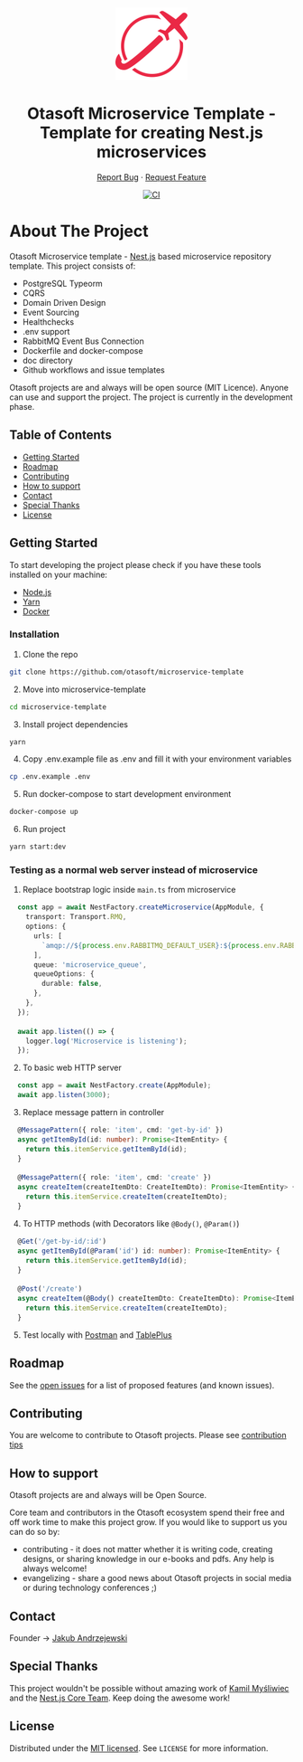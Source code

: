 <br />
<p align="center">
  <a href="https://github.com/otasoft/microservice-template">
    <img src="doc/microservice-template-logo.png" alt="Otasoft Logo" width="128" height="128">
  </a>

  <h1 align="center">Otasoft Microservice Template - Template for creating Nest.js microservices</h1>

  <p align="center">
    <!-- <a href="https://github.com/otasoft/microservice-template"><strong>Explore the docs »</strong></a> -->
    <!-- <a href="https://github.com/otasoft/microservice-template">View Demo</a> -->
    <!-- · -->
    <a href="https://github.com/otasoft/microservice-template/issues">Report Bug</a>
    ·
    <a href="https://github.com/otasoft/microservice-template/issues">Request Feature</a>
  </p>
  <p align="center">
    <a href="https://github.com/otasoft/microservice-template/actions"><img src="https://github.com/otasoft/microservice-template/workflows/Node.js%20CI/badge.svg?branch=master" alt="CI"></a>
</p>

# About The Project

Otasoft Microservice template - [Nest.js](https://nestjs.com) based microservice repository template. This project consists of:

* PostgreSQL Typeorm
* CQRS
* Domain Driven Design
* Event Sourcing
* Healthchecks
* .env support
* RabbitMQ Event Bus Connection
* Dockerfile and docker-compose
* doc directory
* Github workflows and issue templates

Otasoft projects are and always will be open source (MIT Licence). Anyone can use and support the project. The project is currently in the development phase.

## Table of Contents

* [Getting Started](#getting-started)
* [Roadmap](#roadmap)
* [Contributing](#contributing)
* [How to support](#how-to-support)
* [Contact](#contact)
* [Special Thanks](#special-thanks)
* [License](#license)

<!-- GETTING STARTED -->
## Getting Started

To start developing the project please check if you have these tools installed on your machine:

* [Node.js](https://nodejs.org/en/download/)
* [Yarn](https://yarnpkg.com/getting-started/install)
* [Docker](https://www.docker.com/get-started)

### Installation

1. Clone the repo

```sh
git clone https://github.com/otasoft/microservice-template
```

2. Move into microservice-template

```sh
cd microservice-template
```

3. Install project dependencies

```sh
yarn
```

4. Copy .env.example file as .env and fill it with your environment variables

```sh
cp .env.example .env
```

5. Run docker-compose to start development environment

```sh
docker-compose up
```

6. Run project

```sh
yarn start:dev
```

### Testing as a normal web server instead of microservice

1. Replace bootstrap logic inside `main.ts` from microservice

```typescript
  const app = await NestFactory.createMicroservice(AppModule, {
    transport: Transport.RMQ,
    options: {
      urls: [
        `amqp://${process.env.RABBITMQ_DEFAULT_USER}:${process.env.RABBITMQ_DEFAULT_PASS}@${process.env.RABBITMQ_NODENAME}:${process.env.RABBITMQ_FIRST_HOST_PORT}/${process.env.RABBITMQ_DEFAULT_VHOST}`,
      ],
      queue: 'microservice_queue',
      queueOptions: {
        durable: false,
      },
    },
  });

  await app.listen(() => {
    logger.log('Microservice is listening');
  });
```

2. To basic web HTTP server

```typescript
  const app = await NestFactory.create(AppModule);
  await app.listen(3000);
```

3. Replace message pattern in controller

```typescript
  @MessagePattern({ role: 'item', cmd: 'get-by-id' })
  async getItemById(id: number): Promise<ItemEntity> {
    return this.itemService.getItemById(id);
  }

  @MessagePattern({ role: 'item', cmd: 'create' })
  async createItem(createItemDto: CreateItemDto): Promise<ItemEntity> {
    return this.itemService.createItem(createItemDto);
  }
```

4. To HTTP methods (with Decorators like `@Body()`, `@Param()`)

```typescript
  @Get('/get-by-id/:id')
  async getItemById(@Param('id') id: number): Promise<ItemEntity> {
    return this.itemService.getItemById(id);
  }

  @Post('/create')
  async createItem(@Body() createItemDto: CreateItemDto): Promise<ItemEntity> {
    return this.itemService.createItem(createItemDto);
  }
```

5. Test locally with [Postman](https://www.postman.com/) and [TablePlus](https://tableplus.com/)

<!-- ROADMAP -->
## Roadmap

See the [open issues](https://github.com/otasoft/microservice-template/issues) for a list of proposed features (and known issues).

<!-- CONTRIBUTING -->
## Contributing

You are welcome to contribute to Otasoft projects. Please see [contribution tips](CONTRIBUTING.md)

<!-- SUPPORT -->
## How to support

Otasoft projects are and always will be Open Source.

Core team and contributors in the Otasoft ecosystem spend their free and off work time to make this project grow. If you would like to support us you can do so by:

* contributing - it does not matter whether it is writing code, creating designs, or sharing knowledge in our e-books and pdfs. Any help is always welcome!
* evangelizing - share a good news about Otasoft projects in social media or during technology conferences ;)

<!-- CONTACT -->
## Contact

Founder -> [Jakub Andrzejewski](https://www.linkedin.com/in/jakub-andrzejewski/)

<!-- THANKS -->
## Special Thanks

This project wouldn't be possible without amazing work of [Kamil Myśliwiec](https://github.com/kamilmysliwiec) and the [Nest.js Core Team](https://github.com/orgs/nestjs/people). Keep doing the awesome work!

<!-- LICENSE -->
## License

Distributed under the [MIT licensed](LICENSE). See `LICENSE` for more information.